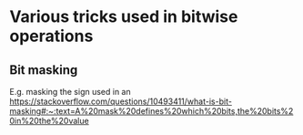 # Various tricks used in bitwise operations

## Bit masking

E.g. masking the sign used in an 
https://stackoverflow.com/questions/10493411/what-is-bit-masking#:~:text=A%20mask%20defines%20which%20bits,the%20bits%20in%20the%20value